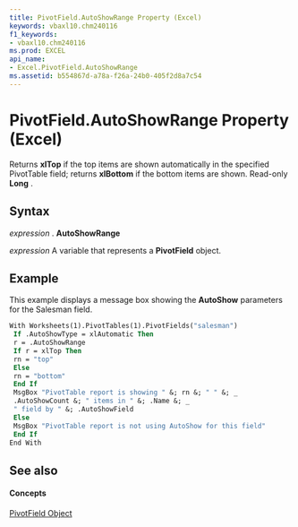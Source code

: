 ```yaml
---
title: PivotField.AutoShowRange Property (Excel)
keywords: vbaxl10.chm240116
f1_keywords:
- vbaxl10.chm240116
ms.prod: EXCEL
api_name:
- Excel.PivotField.AutoShowRange
ms.assetid: b554867d-a78a-f26a-24b0-405f2d8a7c54
---
```



# PivotField.AutoShowRange Property (Excel)

Returns  **xlTop** if the top items are shown automatically in the specified PivotTable field; returns **xlBottom** if the bottom items are shown. Read-only **Long** .


## Syntax

 _expression_ . **AutoShowRange**

 _expression_ A variable that represents a **PivotField** object.


## Example

This example displays a message box showing the  **AutoShow** parameters for the Salesman field.


```vb
With Worksheets(1).PivotTables(1).PivotFields("salesman") 
 If .AutoShowType = xlAutomatic Then 
 r = .AutoShowRange 
 If r = xlTop Then 
 rn = "top" 
 Else 
 rn = "bottom" 
 End If 
 MsgBox "PivotTable report is showing " &; rn &; " " &; _ 
 .AutoShowCount &; " items in " &; .Name &; _ 
 " field by " &; .AutoShowField 
 Else 
 MsgBox "PivotTable report is not using AutoShow for this field" 
 End If 
End With
```


## See also


#### Concepts


[PivotField Object](pivotfield-object-excel.md)

